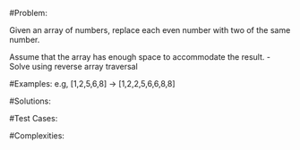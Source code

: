 #Problem:

Given an array of numbers, replace each even number with two of the same number.

Assume that the array has enough space to accommodate the result. - Solve using reverse array traversal

#Examples:
 e.g, [1,2,5,6,8] -> [1,2,2,5,6,6,8,8]

#Solutions:

#Test Cases:

#Complexities: